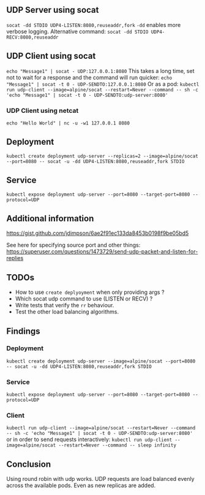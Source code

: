 ## UDP Server using socat
`socat -dd STDIO UDP4-LISTEN:8080,reuseaddr,fork`
`-dd` enables more verbose logging.
Alternative command:
`socat -dd STDIO UDP4-RECV:8080,reuseaddr`

## UDP Client using socat
`echo "Message1" | socat - UDP:127.0.0.1:8080`
This takes a long time, set not to wait for a response and the command will run quicker:
`echo "Message1" | socat -t 0 - UDP-SENDTO:127.0.0.1:8080`
Or as a pod:
`kubectl run udp-client --image=alpine/socat --restart=Never --command -- sh -c 'echo "Message1" | socat -t 0 - UDP-SENDTO:udp-server:8080'`

### UDP Client using netcat
`echo "Hello World" | nc -u -w1 127.0.0.1 8080`

## Deployment
`kubectl create deployment udp-server --replicas=2 --image=alpine/socat --port=8080 -- socat -u -dd UDP4-LISTEN:8080,reuseaddr,fork STDIO`

## Service
`kubectl expose deployment udp-server --port=8080 --target-port=8080 --protocol=UDP`

## Additional information
https://gist.github.com/jdimpson/6ae2f91ec133da8453b0198f9be05bd5

See here for specifying source port and other things:
https://superuser.com/questions/1473729/send-udp-packet-and-listen-for-replies

## TODOs
- How to use `create deplyoyment` when only providing args ?
- Which socat udp command to use (LISTEN or RECV) ?
- Write tests that verify the `rr` behaviour.
- Test the other load balancing algorithms.

## Findings
### Deployment
`kubectl create deployment udp-server --image=alpine/socat --port=8080 -- socat -u -dd UDP4-LISTEN:8080,reuseaddr,fork STDIO`
### Service
`kubectl expose deployment udp-server --port=8080 --target-port=8080 --protocol=UDP`
### Client
`kubectl run udp-client --image=alpine/socat --restart=Never --command -- sh -c 'echo "Message1" | socat -t 0 - UDP-SENDTO:udp-server:8080'`
or in order to send requests interactively:
`kubectl run udp-client --image=alpine/socat --restart=Never --command -- sleep infinity`

## Conclusion
Using round robin with udp works. UDP requests are load balanced evenly across the available pods. Even as new replicas are added.
